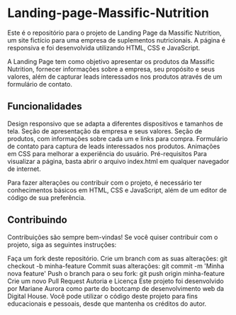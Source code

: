 # Landing-page-Massific-Nutrition
Este é o repositório para o projeto de Landing Page da Massific Nutrition, um site fictício para uma empresa de suplementos nutricionais. A página é responsiva e foi desenvolvida utilizando HTML, CSS e JavaScript.

A Landing Page tem como objetivo apresentar os produtos da Massific Nutrition, fornecer informações sobre a empresa, seu propósito e seus valores, além de capturar leads interessados nos produtos através de um formulário de contato.

## Funcionalidades
Design responsivo que se adapta a diferentes dispositivos e tamanhos de tela.
Seção de apresentação da empresa e seus valores.
Seção de produtos, com informações sobre cada um e links para compra.
Formulário de contato para captura de leads interessados nos produtos.
Animações em CSS para melhorar a experiência do usuário.
Pré-requisitos
Para visualizar a página, basta abrir o arquivo index.html em qualquer navegador de internet.

Para fazer alterações ou contribuir com o projeto, é necessário ter conhecimentos básicos em HTML, CSS e JavaScript, além de um editor de código de sua preferência.

## Contribuindo
Contribuições são sempre bem-vindas! Se você quiser contribuir com o projeto, siga as seguintes instruções:

Faça um fork deste repositório.
Crie um branch com as suas alterações: git checkout -b minha-feature
Commit suas alterações: git commit -m 'Minha nova feature'
Push o branch para o seu fork: git push origin minha-feature
Crie um novo Pull Request
Autoria e Licença
Este projeto foi desenvolvido por Mariane Aurora como parte do bootcamp de desenvolvimento web da Digital House. Você pode utilizar o código deste projeto para fins educacionais e pessoais, desde que mantenha os créditos do autor.
